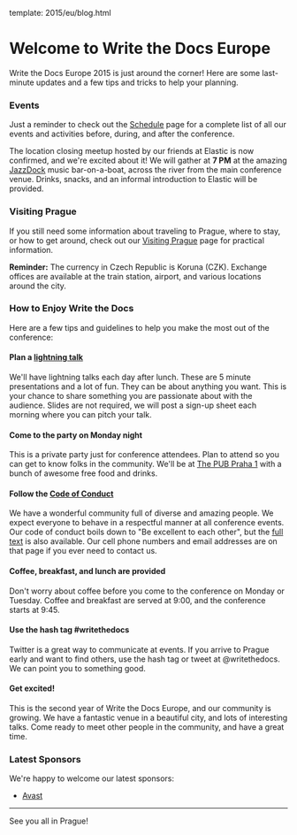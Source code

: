 template: 2015/eu/blog.html

# Welcome to Write the Docs Europe

Write the Docs Europe 2015 is just around the corner! Here are some last-minute updates
and a few tips and tricks to help your planning.

### Events

Just a reminder to check out the [Schedule](http://www.writethedocs.org/conf/eu/2015/schedule/) page
for a complete list of all our events and activities before, during, and after the conference.

The location closing meetup hosted by our friends at Elastic is now confirmed, and we're excited about it!
We will gather at **7 PM** at the amazing [JazzDock](http://www.jazzdock.cz/en/contact) music bar-on-a-boat,
across the river from the main conference venue. Drinks, snacks, and an informal introduction to Elastic
will be provided.

### Visiting Prague

If you still need some information about traveling to Prague, where to stay, or how to get
around, check out our [Visiting Prague](http://www.writethedocs.org/conf/eu/2015/visiting/) page
for practical information.

**Reminder:** The currency in Czech Republic is Koruna (CZK). Exchange offices are available at
the train station, airport, and various locations around the city.

### How to Enjoy Write the Docs

Here are a few tips and guidelines to help you make the most out of the conference:

#### Plan a [lightning talk](/conf/eu/2015/lightning-talks/)

We'll have lightning talks each day after lunch. These are 5 minute presentations and a lot of fun.
They can be about anything you want. This is your chance to share something you are passionate about with the
audience. Slides are not required, we will post a sign-up sheet each morning where you can
pitch your talk.

#### Come to the party on Monday night

This is a private party just for conference attendees.
Plan to attend so you can get to know folks in the community. We'll be at [The PUB Praha 1](https://goo.gl/maps/gfMnC) with a bunch of awesome free food and drinks.

#### Follow the [Code of Conduct](http://www.writethedocs.org/code-of-conduct/)

We have a wonderful community full of diverse and amazing people. We expect everyone to behave in a
respectful manner at all conference events. Our code of conduct boils down to "Be excellent to each other",
but the [full text](http://www.writethedocs.org/code-of-conduct/) is also available. Our cell phone
numbers and email addresses are on that page if you ever need to contact us.

#### Coffee, breakfast, and lunch are provided

Don't worry about coffee before you come to the conference on Monday or Tuesday. Coffee and breakfast
are served at 9:00, and the conference starts at 9:45.

#### Use the hash tag #writethedocs

Twitter is a great way to communicate at events. If you arrive to Prague early and want to find others, use the hash tag or tweet at @writethedocs. We can point you to something good.

#### Get excited!

This is the second year of Write the Docs Europe, and our community is growing. We have a fantastic venue in a beautiful city, and lots of interesting talks. Come ready to meet other people in the community, and have a great time.

### Latest Sponsors

We're happy to welcome our latest sponsors:

* [Avast](https://www.avast.com/)

----

See you all in Prague!
